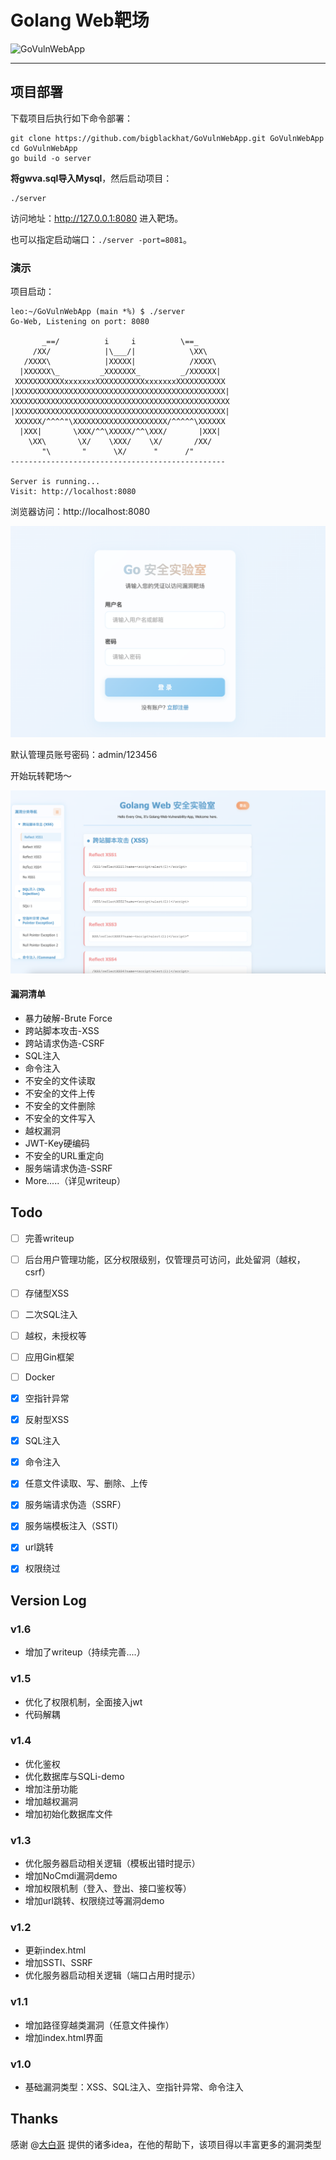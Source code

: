 # Golang Web靶场

![GoVulnWebApp](https://socialify.git.ci/bigblackhat/GoVulnWebApp/image?description=1&font=KoHo&forks=1&issues=1&owner=1&pattern=Signal&pulls=1&stargazers=1&theme=Auto)

---

## 项目部署

下载项目后执行如下命令部署：

```shell
git clone https://github.com/bigblackhat/GoVulnWebApp.git GoVulnWebApp
cd GoVulnWebApp
go build -o server
```

**将gwva.sql导入Mysql**，然后启动项目：

```shell
./server
```

访问地址：http://127.0.0.1:8080 进入靶场。

也可以指定启动端口：`./server -port=8081`。

### 演示

项目启动：

```shell
leo:~/GoVulnWebApp (main *%) $ ./server
Go-Web, Listening on port: 8080

       _==/          i     i          \==_
     /XX/            |\___/|            \XX\
   /XXXX\            |XXXXX|            /XXXX\
  |XXXXXX\_         _XXXXXXX_         _/XXXXXX|
 XXXXXXXXXXXxxxxxxxXXXXXXXXXXXxxxxxxxXXXXXXXXXXX
|XXXXXXXXXXXXXXXXXXXXXXXXXXXXXXXXXXXXXXXXXXXXXXX|
XXXXXXXXXXXXXXXXXXXXXXXXXXXXXXXXXXXXXXXXXXXXXXXXX
|XXXXXXXXXXXXXXXXXXXXXXXXXXXXXXXXXXXXXXXXXXXXXXX|
 XXXXXX/^^^^"\XXXXXXXXXXXXXXXXXXXXX/^^^^^\XXXXXX
  |XXX|       \XXX/^^\XXXXX/^^\XXX/       |XXX|
    \XX\       \X/    \XXX/    \X/       /XX/
       "\       "      \X/      "      /"
------------------------------------------------

Server is running...
Visit: http://localhost:8080
```

浏览器访问：http://localhost:8080

![](img/login.png)

默认管理员账号密码：admin/123456

开始玩转靶场～

![](img/index.png)

#### 漏洞清单

* 暴力破解-Brute Force
* 跨站脚本攻击-XSS
* 跨站请求伪造-CSRF
* SQL注入
* 命令注入
* 不安全的文件读取
* 不安全的文件上传
* 不安全的文件删除
* 不安全的文件写入
* 越权漏洞
* JWT-Key硬编码
* 不安全的URL重定向
* 服务端请求伪造-SSRF
* More.....（详见writeup）

## Todo

- [ ] 完善writeup
- [ ] 后台用户管理功能，区分权限级别，仅管理员可访问，此处留洞（越权，csrf）
- [ ] 存储型XSS
- [ ] 二次SQL注入
- [ ] 越权，未授权等
- [ ] 应用Gin框架
- [ ] Docker


- [x] 空指针异常
- [x] 反射型XSS
- [x] SQL注入
- [x] 命令注入
- [x] 任意文件读取、写、删除、上传
- [x] 服务端请求伪造（SSRF）
- [x] 服务端模板注入（SSTI）
- [x] url跳转
- [x] 权限绕过

## Version Log

### v1.6

* 增加了writeup（持续完善....）

### v1.5

* 优化了权限机制，全面接入jwt
* 代码解耦

### v1.4

* 优化鉴权
* 优化数据库与SQLi-demo
* 增加注册功能
* 增加越权漏洞
* 增加初始化数据库文件

### v1.3

* 优化服务器启动相关逻辑（模板出错时提示）
* 增加NoCmdi漏洞demo
* 增加权限机制（登入、登出、接口鉴权等）
* 增加url跳转、权限绕过等漏洞demo

### v1.2

* 更新index.html
* 增加SSTI、SSRF
* 优化服务器启动相关逻辑（端口占用时提示）

### v1.1

* 增加路径穿越类漏洞（任意文件操作）
* 增加index.html界面

### v1.0

* 基础漏洞类型：XSS、SQL注入、空指针异常、命令注入

## Thanks

感谢 @[大白哥](https://github.com/1derian) 提供的诸多idea，在他的帮助下，该项目得以丰富更多的漏洞类型